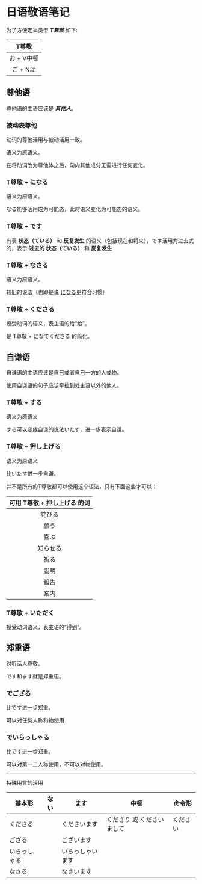 # 日语敬语笔记

为了方便定义类型 ***T尊敬***  如下:

|  T尊敬   |
| :-: |
|  お + V中顿   |
|   ご + N动  |



## 尊他语

尊他语的主语应该是 ***其他人***。

### 被动表尊他

动词的尊他活用与被动活用一致。

语义为原语义。

在将动词改为尊他体之后，句内其他成分无需进行任何变化。

### T尊敬 + になる
 
语义为原语义。

なる能够活用成为可能态，此时语义变化为可能态的语义。

### T尊敬 + です

有表 **状态（ている）** 和 **反复发生** 的语义（包括现在和将来），です活用为过去式的，表示 **过去的 状态（ている）** 和 **反复发生**

### T尊敬 + なさる

语义为原语义。

较旧的说法（也即是说 [になる](#t%E5%B0%8A%E6%95%AC-+-%E3%81%AB%E3%81%AA%E3%82%8B)更符合习惯）

### T尊敬 + くださる

授受动词的语义，表主语的给“给”。

是 T尊敬 + になてくださる 的简化。


## 自谦语

自谦语的主语应该是自己或者自己一方的人或物。

使用自谦语的句子应该牵扯到处主语以外的他人。

### T尊敬 + する

语义为原语义

する可以变成自谦的说法いたす，进一步表示自谦。

### T尊敬 + 押し上げる

语义为原语义

比いたす进一步自谦。

并不是所有的T尊敬都可以使用这个语法，只有下面这些才可以：

| 可用 T尊敬 + 押し上げる 的词 |
| :------------------------: |
|           詫びる            |
|            願う            |
|            喜ぶ            |
|          知らせる           |
|            祈る            |
|            説明            |
|            報告            |
|            案内            |

### T尊敬 + いただく

授受动词语义，表主语的“得到”。


## 郑重语

对听话人尊敬。

です和ます就是郑重语。

### でござる

比です进一步郑重。

可以对任何人称和物使用

### でいらっしゃる

比です进一步郑重。

可以对第一二人称使用，不可以对物使用。


-----

特殊用言的活用

|    基本形    | ない |      ます       |           中顿           |  命令形  |
| ----------- | ---- | --------------- | ------------------------ | ------- |
| くださる     |      | くださいます     | くださり 或 くださいまして | ください |
| ござる       |      | ございます       |                          |         |
| いらっしゃる |      | いらっしゃいます |                          |         |
| なさる       |      | なさいます       |                          |         |